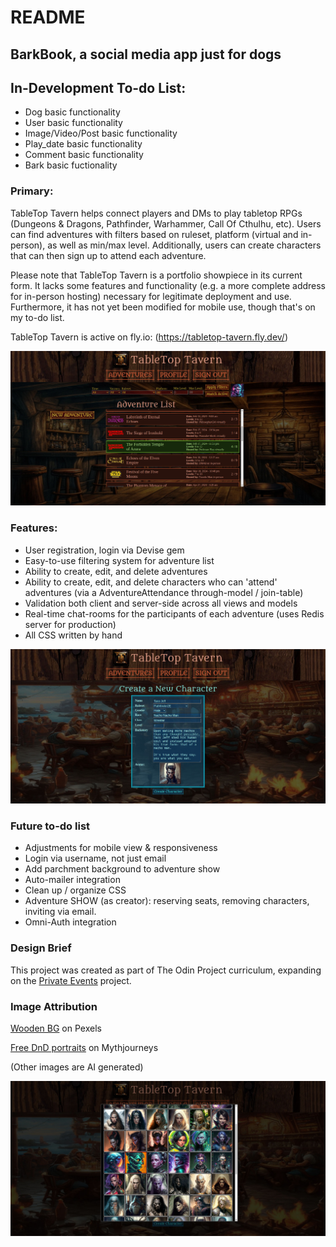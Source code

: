 # README

## BarkBook, a social media app just for dogs

## In-Development To-do List:
* Dog basic functionality
* User basic functionality
* Image/Video/Post basic functionality
* Play_date basic functionality 
* Comment basic functionality
* Bark basic fuctionality

### Primary:

TableTop Tavern helps connect players and DMs to play tabletop RPGs (Dungeons & Dragons, Pathfinder, Warhammer, Call Of Cthulhu, etc). Users can find adventures with filters based on ruleset, platform (virtual and in-person), as well as min/max level. Additionally, users can create characters that can then sign up to attend each adventure.

Please note that TableTop Tavern is a portfolio showpiece in its current form. It lacks some features and functionality (e.g. a more complete address for in-person hosting) necessary for legitimate deployment and use. Furthermore, it has not yet been modified for mobile use, though that's on my to-do list.

TableTop Tavern is active on fly.io: (https://tabletop-tavern.fly.dev/)

![Screenshot of the index page](https://github.com/Xenrathe/Rails-event_planner/blob/main/TTT-Index.jpg?raw=true)

### Features:
* User registration, login via Devise gem
* Easy-to-use filtering system for adventure list
* Ability to create, edit, and delete adventures
* Ability to create, edit, and delete characters who can 'attend' adventures (via a AdventureAttendance through-model / join-table)
* Validation both client and server-side across all views and models
* Real-time chat-rooms for the participants of each adventure (uses Redis server for production)
* All CSS written by hand
  
![Screenshot of the character creation page](https://github.com/Xenrathe/Rails-event_planner/blob/main/TTT-NewCharacter.jpg?raw=true)

### Future to-do list
* Adjustments for mobile view & responsiveness
* Login via username, not just email
* Add parchment background to adventure show
* Auto-mailer integration
* Clean up / organize CSS
* Adventure SHOW (as creator): reserving seats, removing characters, inviting via email.
* Omni-Auth integration

### Design Brief
This project was created as part of The Odin Project curriculum, expanding on the <a href="https://www.theodinproject.com/lessons/ruby-on-rails-private-events">Private Events</a> project.

### Image Attribution
<a href="https://www.pexels.com/photo/close-up-of-wooden-plank-326311/">Wooden BG</a> on Pexels

<a href="https://mythjourneys.com/gallery/dungeons-and-dragons/free-dnd-character-art/">Free DnD portraits</a> on Mythjourneys

(Other images are AI generated)

![Screenshot of the avatar selection](https://github.com/Xenrathe/Rails-event_planner/blob/main/TTT-AvatarSelection.jpg?raw=true)